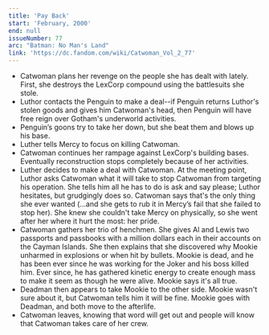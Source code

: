 ```yaml
---
title: 'Pay Back'
start: 'February, 2000'
end: null
issueNumber: 77
arc: "Batman: No Man's Land"
link: 'https://dc.fandom.com/wiki/Catwoman_Vol_2_77'
---
```


- Catwoman plans her revenge on the people she has dealt with lately. First, she destroys the LexCorp compound using the battlesuits she stole.
- Luthor contacts the Penguin to make a deal--if Penguin returns Luthor's stolen goods and gives him Catwoman's head, then Penguin will have free reign over Gotham's underworld activities.
- Penguin’s goons try to take her down, but she beat them and blows up his base.
- Luther tells Mercy to focus on killing Catwoman.
- Catwoman continues her rampage against LexCorp's building bases. Eventually reconstruction stops completely because of her activities.
- Luther decides to make a deal with Catwoman. At the meeting point, Luthor asks Catwoman what it will take to stop Catwoman from targeting his operation. She tells him all he has to do is ask and say please; Luthor hesitates, but grudgingly does so. Catwoman says that's the only thing she ever wanted (…and she gets to rub it in Mercy’s fail that she failed to stop her). She knew she couldn't take Mercy on physically, so she went after her where it hurt the most: her pride.
- Catwoman gathers her trio of henchmen. She gives Al and Lewis two passports and passbooks with a million dollars each in their accounts on the Cayman Islands. She then explains that she discovered why Mookie unharmed in explosions or when hit by bullets. Mookie is dead, and he has been ever since he was working for the Joker and his boss killed him. Ever since, he has gathered kinetic energy to create enough mass to make it seem as though he were alive. Mookie says it's all true.
- Deadman then appears to take Mookie to the other side. Mookie wasn't sure about it, but Catwoman tells him it will be fine. Mookie goes with Deadman, and both move to the afterlife.
- Catwoman leaves, knowing that word will get out and people will know that Catwoman takes care of her crew.
